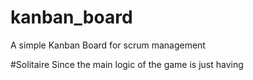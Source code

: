 # kanban_board
A simple Kanban Board for scrum management


#Solitaire
Since the main logic of the game is just having 
